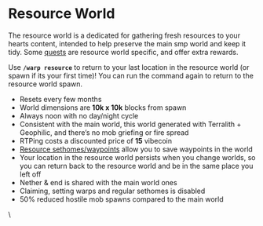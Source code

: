 # Resource World

The resource world is a dedicated for gathering fresh resources to your hearts content, intended to help preserve the main smp world and keep it tidy. Some [quests](questing.md) are resource world specific, and offer extra rewards.

Use **`/warp resource`** to return to your last location in the resource world (or spawn if its your first time)! You can run the command again to return to the resource world spawn.

* Resets every few months
* World dimensions are **10k x 10k** blocks from spawn
* Always noon with no day/night cycle
* Consistent with the main world, this world generated with Terralith + Geophilic, and there’s no mob griefing or fire spread
* RTPing costs a discounted price of **15** vibecoin
* [Resource sethomes/waypoints](tweak-list/personal-waypoints.md) allow you to save waypoints in the world
* Your location in the resource world persists when you change worlds, so you can return back to the resource world and be in the same place you left off
* Nether & end is shared with the main world ones
* Claiming, setting warps and regular sethomes is disabled
* 50% reduced hostile mob spawns compared to the main world

\
